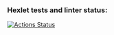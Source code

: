 ### Hexlet tests and linter status:
[![Actions Status](https://github.com/Robert-byte-ai/ansible-project-76/actions/workflows/hexlet-check.yml/badge.svg)](https://github.com/Robert-byte-ai/ansible-project-76/actions)